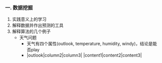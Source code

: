 ### 一. 数据挖掘
1. 实践意义上的学习
2. 解释数据并作出预测的工具
3. 解释算法的几个例子
	- 天气问题
		- 天气有四个属性(outlook, temperature, humidity, windy)，结论是能否play
		- |outlook|column2|column3|
|content1|content2|content3|


